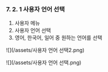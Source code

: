 ### 7. 2. 1 사용자 언어 선택

1. 사용자 메뉴
2. 사용자 언어 선택
3. 영어, 한국어, 일어 중 원하는 언어를 선택

![](/assets/사용자 언어 선택2.png)

![](/assets/사용자 언어 선택.png)

